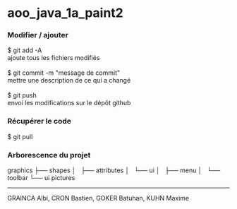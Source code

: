 # aoo_java_1a_paint2

### Modifier / ajouter
$ git add -A
<br/>
ajoute tous les fichiers modifiés
<br/>
<br/>
$ git commit -m "message de commit"
<br/>
mettre une description de ce qui a changé
<br/>
<br/>
$ git push
<br/>
envoi les modifications sur le dépôt github

### Récupérer le code
$ git pull 


### Arborescence du projet
graphics
├── shapes
│   ├── attributes
│   └── ui
│       ├── menu
│       └── toolbar
└── ui
pictures

---
GRAINCA Albi, CRON Bastien, GOKER Batuhan, KUHN Maxime
